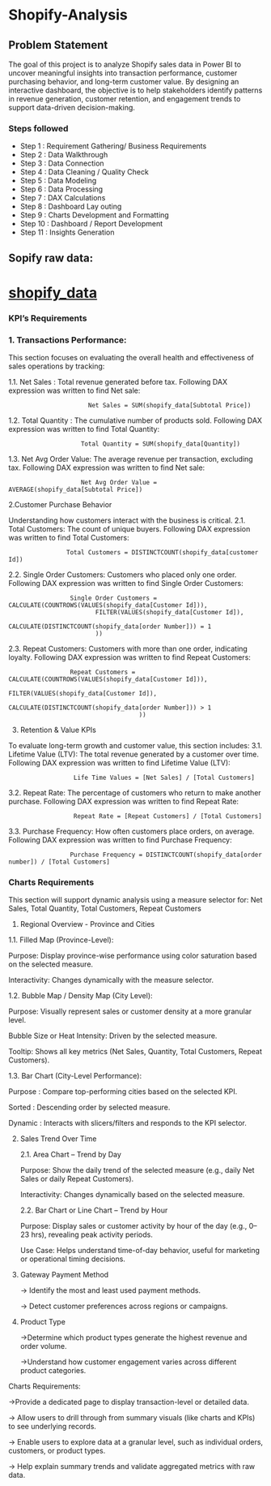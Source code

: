 # Shopify-Analysis

## Problem Statement

The goal of this project is to analyze Shopify sales data in Power BI to uncover meaningful insights into transaction performance, customer purchasing behavior, and long-term customer value. By designing an interactive dashboard, the objective is to help stakeholders identify patterns in revenue generation, customer retention, and engagement trends to support data-driven decision-making.

### Steps followed 

- Step 1  : Requirement Gathering/ Business Requirements
- Step 2  : Data Walkthrough
- Step 3  : Data Connection
- Step 4  : Data Cleaning / Quality Check
- Step 5  : Data Modeling
- Step 6  : Data Processing
- Step 7  : DAX Calculations
- Step 8  : Dashboard Lay outing
- Step 9  : Charts Development and Formatting
- Step 10 : Dashboard / Report Development
- Step 11 : Insights Generation

## Sopify raw data:

  # [shopify_data](https://github.com/JishnaMR/Shopify-Analysis/blob/main/Shopify%20raw%20data)

### KPI’s Requirements

### 1. Transactions Performance:
This section focuses on evaluating the overall health and effectiveness of sales operations by tracking:

1.1. Net Sales : Total revenue generated before tax.
                      Following DAX expression was written to find Net sale:

                          Net Sales = SUM(shopify_data[Subtotal Price])
                           
1.2. Total Quantity : The cumulative number of products sold.
                      Following DAX expression was written to find Total Quantity:

                        Total Quantity = SUM(shopify_data[Quantity])
1.3. Net Avg Order Value: The average revenue per transaction, excluding tax.
                           Following DAX expression was written to find Net sale:

                        Net Avg Order Value = AVERAGE(shopify_data[Subtotal Price])
2.Customer Purchase Behavior

Understanding how customers interact with the business is critical.
    2.1. Total Customers: The count of unique buyers.
                         Following DAX expression was written to find Total Customers:

                    Total Customers = DISTINCTCOUNT(shopify_data[customer Id])
   
   2.2. Single Order Customers: Customers who placed only one order.
                               Following DAX expression was written to find Single Order Customers:

                     Single Order Customers = CALCULATE(COUNTROWS(VALUES(shopify_data[Customer Id])),
                            FILTER(VALUES(shopify_data[Customer Id]),
                                     CALCULATE(DISTINCTCOUNT(shopify_data[order Number])) = 1
                            ))

   2.3. Repeat Customers: Customers with more than one order, indicating loyalty.
                        Following DAX expression was written to find Repeat Customers:

                         
                     Repeat Customers = CALCULATE(COUNTROWS(VALUES(shopify_data[Customer Id])),
                                        FILTER(VALUES(shopify_data[Customer Id]),
                                                CALCULATE(DISTINCTCOUNT(shopify_data[order Number])) > 1
                                        ))

3. Retention & Value KPIs 
     
To evaluate long-term growth and customer value, this section includes:
        3.1. Lifetime Value (LTV): The total revenue generated by a customer over time.
                                  Following DAX expression was written to find Lifetime Value (LTV):

                      Life Time Values = [Net Sales] / [Total Customers]

  3.2. Repeat Rate: The percentage of customers who return to make another purchase.
                     Following DAX expression was written to find Repeat Rate:

                      Repeat Rate = [Repeat Customers] / [Total Customers]

  3.3. Purchase Frequency: How often customers place orders, on average.
                            Following DAX expression was written to find Purchase Frequency:

                     Purchase Frequency = DISTINCTCOUNT(shopify_data[order number]) / [Total Customers]


### Charts Requirements

This section will support dynamic analysis using a measure selector for: Net Sales, Total Quantity, Total Customers, Repeat Customers

1. Regional Overview - Province and Cities
   
  1.1.  Filled Map (Province-Level):
           
  Purpose: Display province-wise performance using color saturation based on the selected measure.

  Interactivity: Changes dynamically with the measure selector.

  1.2. Bubble Map / Density Map (City Level):

  Purpose: Visually represent sales or customer density at a more granular level.

  Bubble Size or Heat Intensity: Driven by the selected measure.

  Tooltip: Shows all key metrics (Net Sales, Quantity, Total Customers, Repeat Customers).

   1.3. Bar Chart (City-Level Performance):

  Purpose : Compare top-performing cities based on the selected KPI.
  
  Sorted  : Descending order by selected measure.
  
  Dynamic : Interacts with slicers/filters and responds to the KPI selector.

2. Sales Trend Over Time

   2.1. Area Chart – Trend by Day

   Purpose: Show the daily trend of the selected measure (e.g., daily Net Sales or daily Repeat Customers).

   Interactivity: Changes dynamically based on the selected measure.

   2.2. Bar Chart or Line Chart – Trend by Hour

   Purpose: Display sales or customer activity by hour of the day (e.g., 0–23 hrs), revealing peak activity periods.

   Use Case: Helps understand time-of-day behavior, useful for marketing or operational timing decisions.

3. Gateway Payment Method

   -> Identify the most and least used payment methods.

   -> Detect customer preferences across regions or campaigns.

4. Product Type

   ->Determine which product types generate the highest revenue and order volume.

   ->Understand how customer engagement varies across different product categories.


Charts Requirements:

->Provide a dedicated page to display transaction-level or detailed data.

-> Allow users to drill through from summary visuals (like charts and KPIs) to see underlying records.

-> Enable users to explore data at a granular level, such as individual orders, customers, or product types.

-> Help explain summary trends and validate aggregated metrics with raw data.










    










                               
                 
   
